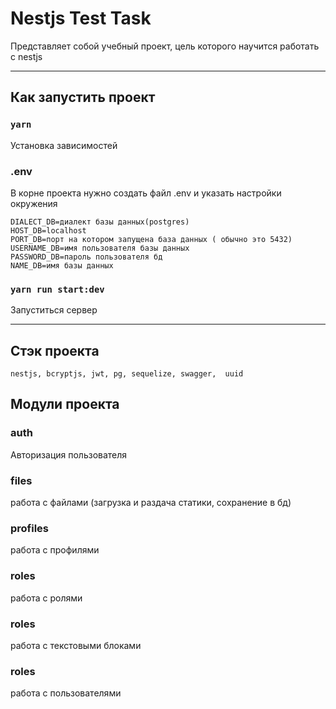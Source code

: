 # Nestjs Test Task

Представляет собой учебный проект, цель которого научится работать с nestjs

---

## Как запустить проект

### `yarn`

Установка зависимостей

### **.env**

В корне проекта нужно создать файл .env и указать настройки окружения
```
DIALECT_DB=диалект базы данных(postgres)
HOST_DB=localhost
PORT_DB=порт на котором запущена база данных ( обычно это 5432)
USERNAME_DB=имя пользователя базы данных
PASSWORD_DB=пароль пользователя бд
NAME_DB=имя базы данных

```


### `yarn run start:dev`

Запуститься сервер

---
## Стэк проекта
	nestjs, bcryptjs, jwt, pg, sequelize, swagger,  uuid


## Модули проекта


###  **auth**

Авторизация пользователя

###  **files**

работа с файлами (загрузка и раздача статики, сохранение в бд)

###  **profiles**

работа с профилями

###  **roles**

работа с ролями

###  **roles**

работа с текстовыми блоками

###  **roles**

работа с пользователями
